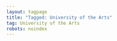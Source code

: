 ```yaml
---
layout: tagpage
title: "Tagged: University of the Arts"
tag: University of the Arts
robots: noindex
---
```

